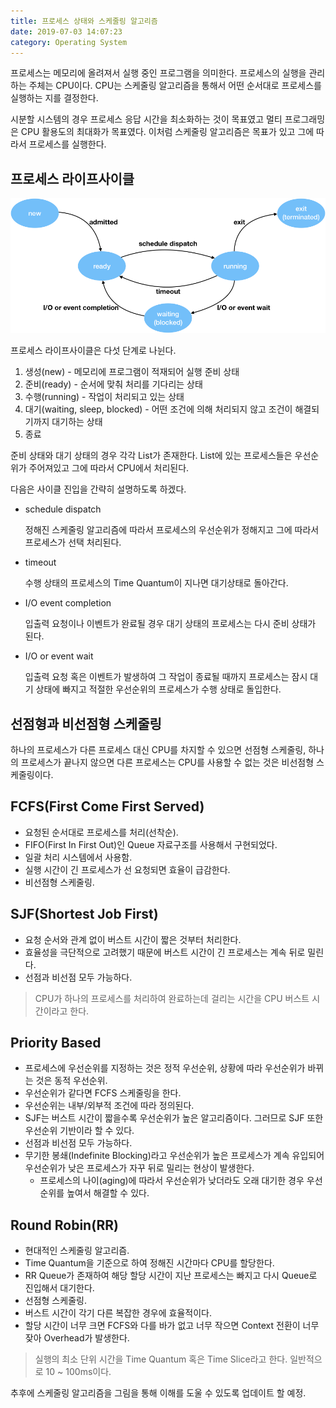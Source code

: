 ```yaml
---
title: 프로세스 상태와 스케줄링 알고리즘
date: 2019-07-03 14:07:23
category: Operating System
---
```


프로세스는 메모리에 올려져서 실행 중인 프로그램을 의미한다. 프로세스의 실행을 관리하는 주체는 CPU이다. CPU는 스케줄링 알고리즘을 통해서 어떤 순서대로 프로세스를 실행하는 지를 결정한다. 

시분할 시스템의 경우 프로세스 응답 시간을 최소화하는 것이 목표였고 멀티 프로그래밍은 CPU 활용도의 최대화가 목표였다. 이처럼 스케줄링 알고리즘은 목표가 있고 그에 따라서 프로세스를 실행한다. 

## 프로세스 라이프사이클

![process-life-cycle](./images/process-life-cycle.png)

프로세스 라이프사이클은 다섯 단계로 나뉜다.

1. 생성(new) - 메모리에 프로그램이 적재되어 실행 준비 상태
2. 준비(ready) - 순서에 맞춰 처리를 기다리는 상태
3. 수행(running) - 작업이 처리되고 있는 상태
4. 대기(waiting, sleep, blocked) - 어떤 조건에 의해 처리되지 않고 조건이 해결되기까지 대기하는 상태
5. 종료

준비 상태와 대기 상태의 경우 각각 List가 존재한다. List에 있는 프로세스들은 우선순위가 주어져있고 그에 따라서 CPU에서 처리된다.

다음은 사이클 진입을 간략히 설명하도록 하겠다.

- schedule dispatch

    정해진 스케줄링 알고리즘에 따라서 프로세스의 우선순위가 정해지고 그에 따라서 프로세스가 선택 처리된다.

- timeout

    수행 상태의 프로세스의 Time Quantum이 지나면 대기상태로 돌아간다.

- I/O event completion
    
    입출력 요청이나 이벤트가 완료될 경우 대기 상태의 프로세스는 다시 준비 상태가 된다.

- I/O or event wait

    입출력 요청 혹은 이벤트가 발생하여 그 작업이 종료될 때까지 프로세스는 잠시 대기 상태에 빠지고 적절한 우선순위의 프로세스가 수행 상태로 돌입한다.

## 선점형과 비선점형 스케줄링

하나의 프로세스가 다른 프로세스 대신 CPU를 차지할 수 있으면 선점형 스케줄링, 하나의 프로세스가 끝나지 않으면 다른 프로세스는 CPU를 사용할 수 없는 것은 비선점형 스케줄링이다.

## FCFS(First Come First Served)

- 요청된 순서대로 프로세스를 처리(선착순).
- FIFO(First In First Out)인 Queue 자료구조를 사용해서 구현되었다.
- 일괄 처리 시스템에서 사용함.
- 실행 시간이 긴 프로세스가 선 요청되면 효율이 급감한다.
- 비선점형 스케줄링.

## SJF(Shortest Job First)

- 요청 순서와 관계 없이 버스트 시간이 짧은 것부터 처리한다.
- 효율성을 극단적으로 고려했기 때문에 버스트 시간이 긴 프로세스는 계속 뒤로 밀린다.
- 선점과 비선점 모두 가능하다.

> CPU가 하나의 프로세스를 처리하여 완료하는데 걸리는 시간을 CPU 버스트 시간이라고 한다. 

## Priority Based

- 프로세스에 우선순위를 지정하는 것은 정적 우선순위, 상황에 따라 우선순위가 바뀌는 것은 동적 우선순위.
- 우선순위가 같다면 FCFS 스케줄링을 한다.
- 우선순위는 내부/외부적 조건에 따라 정의된다.
- SJF는 버스트 시간이 짧을수록 우선순위가 높은 알고리즘이다. 그러므로 SJF 또한 우선순위 기반이라 할 수 있다.
- 선점과 비선점 모두 가능하다.
- 무기한 봉쇄(Indefinite Blocking)라고 우선순위가 높은 프로세스가 계속 유입되어 우선순위가 낮은 프로세스가 자꾸 뒤로 밀리는 현상이 발생한다.
    - 프로세스의 나이(aging)에 따라서 우선순위가 낮더라도 오래 대기한 경우 우선순위를 높여서 해결할 수 있다.

## Round Robin(RR)

- 현대적인 스케줄링 알고리즘.
- Time Quantum을 기준으로 하여 정해진 시간마다 CPU를 할당한다.
- RR Queue가 존재하여 해당 할당 시간이 지난 프로세스는 빠지고 다시 Queue로 진입해서 대기한다.
- 선점형 스케줄링.
- 버스트 시간이 각기 다른 복잡한 경우에 효율적이다.
- 할당 시간이 너무 크면 FCFS와 다를 바가 없고 너무 작으면 Context 전환이 너무 잦아 Overhead가 발생한다.

> 실행의 최소 단위 시간을 Time Quantum 혹은 Time Slice라고 한다. 일반적으로 10 ~ 100ms이다.


추후에 스케줄링 알고리즘을 그림을 통해 이해를 도울 수 있도록 업데이트 할 예정.
